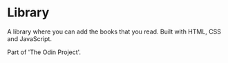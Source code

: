 # Library

A library where you can add the books that you read. Built with HTML, CSS and JavaScript. 

Part of 'The Odin Project'.
